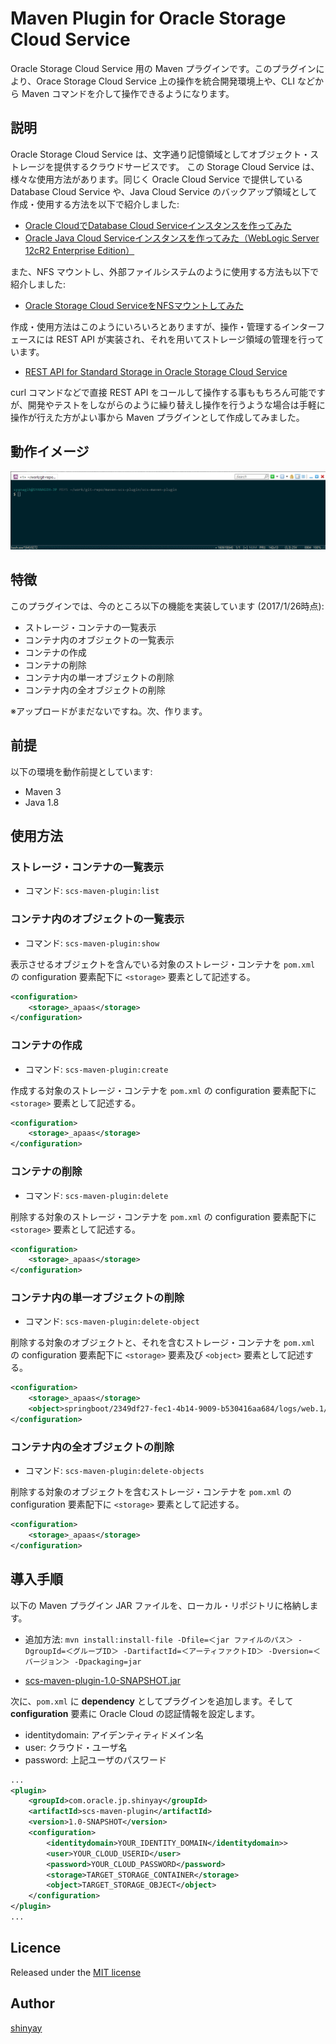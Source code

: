 # Maven Plugin for Oracle Storage Cloud Service

Oracle Storage Cloud Service 用の Maven プラグインです。このプラグインにより、Orace Storage Cloud Service 上の操作を統合開発環境上や、CLI などから Maven コマンドを介して操作できるようになります。

## 説明

Oracle Storage Cloud Service は、文字通り記憶領域としてオブジェクト・ストレージを提供するクラウドサービスです。
この Storage Cloud Service は、様々な使用方法があります。同じく Oracle Cloud Service で提供している Database Cloud Service や、Java Cloud Service のバックアップ領域として作成・使用する方法を以下で紹介しました:

- [Oracle CloudでDatabase Cloud Serviceインスタンスを作ってみた](http://qiita.com/shinyay/items/2e7de9c1c3be3428818b#%E3%83%90%E3%83%83%E3%82%AF%E3%82%A2%E3%83%83%E3%83%97%E3%81%AE%E4%BF%9D%E5%AD%98%E5%85%88)
- [Oracle Java Cloud Serviceインスタンスを作ってみた（WebLogic Server 12cR2 Enterprise Edition）](http://qiita.com/shinyay/items/a984c4a959a13553661a#%E3%83%90%E3%83%83%E3%82%AF%E3%82%A2%E3%83%83%E3%83%97%E3%81%AE%E4%BF%9D%E5%AD%98%E5%85%88)

また、NFS マウントし、外部ファイルシステムのように使用する方法も以下で紹介しました:

- [Oracle Storage Cloud ServiceをNFSマウントしてみた](http://qiita.com/shinyay/items/3fe784bf6d78f7271fd5)

作成・使用方法はこのようにいろいろとありますが、操作・管理するインターフェースには REST API が実装され、それを用いてストレージ領域の管理を行っています。

- [REST API for Standard Storage in Oracle Storage Cloud Service](http://docs.oracle.com/cloud/latest/storagecs_common/SSAPI/)

curl コマンドなどで直接 REST API をコールして操作する事ももちろん可能ですが、開発やテストをしながらのように繰り替えし操作を行うような場合は手軽に操作が行えた方がよい事から Maven プラグインとして作成してみました。

## 動作イメージ

![プラグイン動作イメージ](./images/scs-maven-plugin.gif)

## 特徴

このプラグインでは、今のところ以下の機能を実装しています (2017/1/26時点):

- ストレージ・コンテナの一覧表示
- コンテナ内のオブジェクトの一覧表示
- コンテナの作成
- コンテナの削除
- コンテナ内の単一オブジェクトの削除
- コンテナ内の全オブジェクトの削除

※アップロードがまだないですね。次、作ります。

## 前提

以下の環境を動作前提としています:

- Maven 3
- Java 1.8

## 使用方法

### ストレージ・コンテナの一覧表示

- コマンド: `scs-maven-plugin:list`

### コンテナ内のオブジェクトの一覧表示

- コマンド: `scs-maven-plugin:show`

表示させるオブジェクトを含んでいる対象のストレージ・コンテナを `pom.xml` の configuration 要素配下に `<storage>` 要素として記述する。

```xml
<configuration>
    <storage>_apaas</storage>
</configuration>
```

### コンテナの作成

- コマンド: `scs-maven-plugin:create`

作成する対象のストレージ・コンテナを `pom.xml` の configuration 要素配下に `<storage>` 要素として記述する。

```xml
<configuration>
    <storage>_apaas</storage>
</configuration>
```

### コンテナの削除

- コマンド: `scs-maven-plugin:delete`

削除する対象のストレージ・コンテナを `pom.xml` の configuration 要素配下に `<storage>` 要素として記述する。

```xml
<configuration>
    <storage>_apaas</storage>
</configuration>
```

### コンテナ内の単一オブジェクトの削除

- コマンド: `scs-maven-plugin:delete-object`

削除する対象のオブジェクトと、それを含むストレージ・コンテナを `pom.xml` の configuration 要素配下に `<storage>` 要素及び `<object>` 要素として記述する。

```xml
<configuration>
    <storage>_apaas</storage>
    <object>springboot/2349df27-fec1-4b14-9009-b530416aa684/logs/web.1/47dff299-bdc3-4204-8326-6b1780aeac0a/server.out.zip</object>
</configuration>
```

### コンテナ内の全オブジェクトの削除

- コマンド: `scs-maven-plugin:delete-objects`

削除する対象のオブジェクトを含むストレージ・コンテナを `pom.xml` の configuration 要素配下に `<storage>` 要素として記述する。


```xml
<configuration>
    <storage>_apaas</storage>
</configuration>
```

## 導入手順

以下の Maven プラグイン JAR ファイルを、ローカル・リポジトリに格納します。

- 追加方法:
`mvn install:install-file -Dfile=＜jar ファイルのパス＞ -DgroupId=＜グループID＞ -DartifactId=＜アーティファクトID＞ -Dversion=＜バージョン＞ -Dpackaging=jar`

- [scs-maven-plugin-1.0-SNAPSHOT.jar](https://github.com/shinyay/scs-maven-plugin/releases/download/1.0-SNAPSHOT/scs-maven-plugin-1.0-SNAPSHOT.jarhttps://github.com/shinyay/scs-maven-plugin/releases/download/1.0-SNAPSHOT/scs-maven-plugin-1.0-SNAPSHOT.jar)

次に、`pom.xml` に **dependency** としてプラグインを追加します。そして **configuration** 要素に Oracle Cloud の認証情報を設定します。

- identitydomain: アイデンティティドメイン名
- user: クラウド・ユーザ名
- password: 上記ユーザのパスワード

```xml
...
<plugin>
    <groupId>com.oracle.jp.shinyay</groupId>
    <artifactId>scs-maven-plugin</artifactId>
    <version>1.0-SNAPSHOT</version>
    <configuration>
        <identitydomain>YOUR_IDENTITY_DOMAIN</identitydomain>>
        <user>YOUR_CLOUD_USERID</user>
        <password>YOUR_CLOUD_PASSWORD</password>
        <storage>TARGET_STORAGE_CONTAINER</storage>
        <object>TARGET_STORAGE_OBJECT</object>
    </configuration>
</plugin>
...
```

## Licence

Released under the [MIT license](https://gist.githubusercontent.com/shinyay/56e54ee4c0e22db8211e05e70a63247e/raw/44f0f4de510b4f2b918fad3c91e0845104092bff/LICENSE)

## Author

[shinyay](https://github.com/shinyay)
